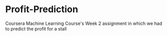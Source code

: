 # Profit-Prediction
Coursera Machine Learning Course's Week 2 assignment in which we had to predict the profit for a stall
